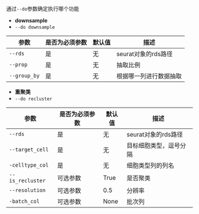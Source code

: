 通过`--do`参数确定执行哪个功能

- **downsample**
- `--do downsample`

| 参数         | 是否为必须参数 | 默认值 | 描述                   |
| ------------ | -------------- | ------ | ---------------------- |
| `--rds`      | 是             | 无     | seurat对象的rds路径    |
| `--prop`     | 是             | 无     | 抽取比例               |
| `--group_by` | 是             | 无     | 根据哪一列进行数据抽取 |



- **重聚类**
- `--do recluster`

| 参数             | 是否为必须参数 | 默认值 | 描述                   |
| ---------------- | -------------- | ------ | ---------------------- |
| `--rds`          | 是             | 无     | seurat对象的rds路径    |
| `--target_cell`  | 是             | 无     | 目标细胞类型，逗号分隔 |
| `-celltype_col`  | 是             | 无     | 细胞类型列的列名       |
| `--is_recluster` | 可选参数       | True   | 是否聚类               |
| `--resolution`   | 可选参数       | 0.5    | 分辨率                 |
| `-batch_col`     | 可选参数       | None   | 批次列                 |

